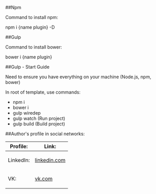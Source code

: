 ##Npm
<p>Command to install npm:</p>
<p>npm i {name plugin} -D</p>



##Gulp
<p>Command to install bower:</p>
<p>bower i {name plugin}</p>



##Gulp - Start Guide
<p>Need to ensure you have everything on your machine (Node.js, npm, bower)</p>
<p>In root of template, use commands:</p>
<ul>
	<li>npm i</li>
	<li>bower i</li>
	<li>gulp wiredep</li>
	<li>gulp watch (Run project)</li>
	<li>gulp build (Build project)</li>
</ul>



##Author's profile in social networks:
<table>
	<thead>  
		<tr>
			<th>Profile:</th>
			<th>Link:</th>
		</tr>
	</thead>
	<tbody>
		<tr>
			<td>
				<p>LinkedIn:</p>
			</td>
			<td>
				<a href="https://www.linkedin.com/in/никита-карпинский-544b42a2" target="_blank">linkedin.com</a>
			</td>
		</tr>
		<tr>
			<td>
				<p>VK:</p>
			</td>
			<td>
				<a href="https://vk.com/nikita_karpinskiy" target="_blank">vk.com</a>
			</td>
		</tr>
	</tbody>
</table>